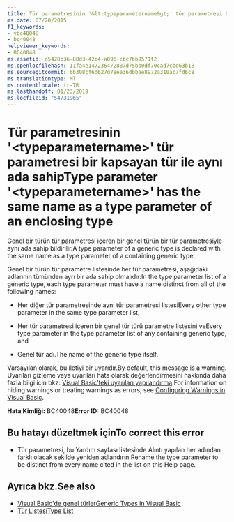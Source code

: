 ```yaml
---
title: Tür parametresinin '&lt;typeparametername&gt;' tür parametresi bir kapsayan tür ile aynı ada sahip
ms.date: 07/20/2015
f1_keywords:
- vbc40048
- bc40048
helpviewer_keywords:
- BC40048
ms.assetid: d5428b36-88d3-42c4-a096-cbc7bb9571f2
ms.openlocfilehash: 11fa4e147236472887d75bb0df70cad7cbd63b18
ms.sourcegitcommit: 6b308cf6d627d78ee36dbbae8972a310ac7fd6c8
ms.translationtype: MT
ms.contentlocale: tr-TR
ms.lasthandoff: 01/23/2019
ms.locfileid: "54731965"
---
```

# <a name="type-parameter-lttypeparameternamegt-has-the-same-name-as-a-type-parameter-of-an-enclosing-type"></a><span data-ttu-id="ebe23-102">Tür parametresinin '&lt;typeparametername&gt;' tür parametresi bir kapsayan tür ile aynı ada sahip</span><span class="sxs-lookup"><span data-stu-id="ebe23-102">Type parameter '&lt;typeparametername&gt;' has the same name as a type parameter of an enclosing type</span></span>
<span data-ttu-id="ebe23-103">Genel bir türün tür parametresi içeren bir genel türün bir tür parametresiyle aynı ada sahip bildirilir.</span><span class="sxs-lookup"><span data-stu-id="ebe23-103">A type parameter of a generic type is declared with the same name as a type parameter of a containing generic type.</span></span>  
  
 <span data-ttu-id="ebe23-104">Genel bir türün tür parametre listesinde her tür parametresi, aşağıdaki adlarının tümünden ayrı bir ada sahip olmalıdır:</span><span class="sxs-lookup"><span data-stu-id="ebe23-104">In the type parameter list of a generic type, each type parameter must have a name distinct from all of the following names:</span></span>  
  
-   <span data-ttu-id="ebe23-105">Her diğer tür parametresinde aynı tür parametresi listesi</span><span class="sxs-lookup"><span data-stu-id="ebe23-105">Every other type parameter in the same type parameter list,</span></span>  
  
-   <span data-ttu-id="ebe23-106">Her tür parametresi içeren bir genel tür türü parametre listesini ve</span><span class="sxs-lookup"><span data-stu-id="ebe23-106">Every type parameter in the type parameter list of any containing generic type, and</span></span>  
  
-   <span data-ttu-id="ebe23-107">Genel tür adı.</span><span class="sxs-lookup"><span data-stu-id="ebe23-107">The name of the generic type itself.</span></span>  
  
 <span data-ttu-id="ebe23-108">Varsayılan olarak, bu iletiyi bir uyarıdır.</span><span class="sxs-lookup"><span data-stu-id="ebe23-108">By default, this message is a warning.</span></span> <span data-ttu-id="ebe23-109">Uyarıları gizleme veya uyarıları hata olarak değerlendirmesini hakkında daha fazla bilgi için bkz: [Visual Basic'teki uyarıları yapılandırma](/visualstudio/ide/configuring-warnings-in-visual-basic).</span><span class="sxs-lookup"><span data-stu-id="ebe23-109">For information on hiding warnings or treating warnings as errors, see [Configuring Warnings in Visual Basic](/visualstudio/ide/configuring-warnings-in-visual-basic).</span></span>  
  
 <span data-ttu-id="ebe23-110">**Hata Kimliği:** BC40048</span><span class="sxs-lookup"><span data-stu-id="ebe23-110">**Error ID:** BC40048</span></span>  
  
## <a name="to-correct-this-error"></a><span data-ttu-id="ebe23-111">Bu hatayı düzeltmek için</span><span class="sxs-lookup"><span data-stu-id="ebe23-111">To correct this error</span></span>  
  
-   <span data-ttu-id="ebe23-112">Tür parametresi, bu Yardım sayfası listesinde Alıntı yapılan her adından farklı olacak şekilde yeniden adlandırın.</span><span class="sxs-lookup"><span data-stu-id="ebe23-112">Rename the type parameter to be distinct from every name cited in the list on this Help page.</span></span>  
  
## <a name="see-also"></a><span data-ttu-id="ebe23-113">Ayrıca bkz.</span><span class="sxs-lookup"><span data-stu-id="ebe23-113">See also</span></span>
- [<span data-ttu-id="ebe23-114">Visual Basic'de genel türler</span><span class="sxs-lookup"><span data-stu-id="ebe23-114">Generic Types in Visual Basic</span></span>](../../visual-basic/programming-guide/language-features/data-types/generic-types.md)
- [<span data-ttu-id="ebe23-115">Tür Listesi</span><span class="sxs-lookup"><span data-stu-id="ebe23-115">Type List</span></span>](../../visual-basic/language-reference/statements/type-list.md)
